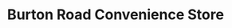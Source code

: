---
title: "Burton Road Convenience Store"
url: /derby/burton-road-convenience-store/
shop: Lebensmittel
---